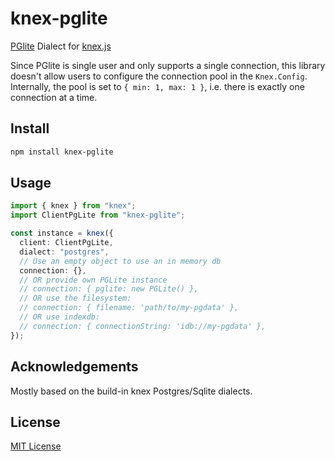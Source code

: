 # knex-pglite

[PGlite](https://pglite.dev/) Dialect for [knex.js](http://knexjs.org)

Since PGlite is single user and only supports a single connection, this library doesn't allow users to configure
the connection pool in the `Knex.Config`.
Internally, the pool is set to `{ min: 1, max: 1 }`, i.e. there is exactly one connection at a time.

## Install

```bash
npm install knex-pglite
```

## Usage

```ts
import { knex } from "knex";
import ClientPgLite from "knex-pglite";

const instance = knex({
  client: ClientPgLite,
  dialect: "postgres",
  // Use an empty object to use an in memory db
  connection: {},
  // OR provide own PGLite instance
  // connection: { pglite: new PGLite() },
  // OR use the filesystem:
  // connection: { filename: 'path/to/my-pgdata' },
  // OR use indexdb:
  // connection: { connectionString: 'idb://my-pgdata' },
});
```

## Acknowledgements

Mostly based on the build-in knex Postgres/Sqlite dialects.

## License

[MIT License](LICENSE)
